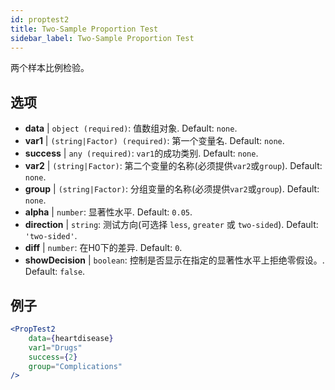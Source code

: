 ```yaml
---
id: proptest2
title: Two-Sample Proportion Test
sidebar_label: Two-Sample Proportion Test
---
```


两个样本比例检验。

## 选项

* __data__ | `object (required)`: 值数组对象. Default: `none`.
* __var1__ | `(string|Factor) (required)`: 第一个变量名. Default: `none`.
* __success__ | `any (required)`: `var1`的成功类别. Default: `none`.
* __var2__ | `(string|Factor)`: 第二个变量的名称(必须提供`var2`或`group`). Default: `none`.
* __group__ | `(string|Factor)`: 分组变量的名称(必须提供`var2`或`group`). Default: `none`.
* __alpha__ | `number`: 显著性水平. Default: `0.05`.
* __direction__ | `string`: 测试方向(可选择 `less`, `greater` 或 `two-sided`). Default: `'two-sided'`.
* __diff__ | `number`: 在H0下的差异. Default: `0`.
* __showDecision__ | `boolean`: 控制是否显示在指定的显著性水平上拒绝零假设。. Default: `false`.


## 例子

```jsx live
<PropTest2
    data={heartdisease} 
    var1="Drugs"
    success={2}
    group="Complications"
/>
```
